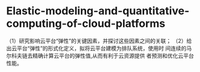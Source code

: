 # Elastic-modeling-and-quantitative-computing-of-cloud-platforms
（1）研究影响云平台“弹性”的关键因素，并探讨这些因素之间的关联； （2）给出云平台“弹性”的形式化定义，拟将云平台建模为排队系统，使用时 间连续的马尔科夫链去精确计算云平台的弹性值,从而有利于云资源提供 者预测和优化云平台性能。
